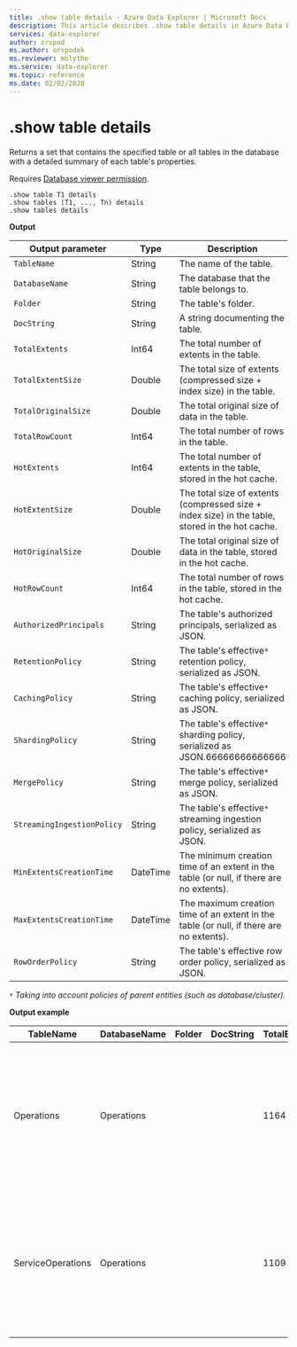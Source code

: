 ```yaml
---
title: .show table details - Azure Data Explorer | Microsoft Docs
description: This article describes .show table details in Azure Data Explorer.
services: data-explorer
author: orspod
ms.author: orspodek
ms.reviewer: mblythe
ms.service: data-explorer
ms.topic: reference
ms.date: 02/02/2020
---
```

# .show table details
Returns a set that contains the specified table or all tables in the database with a detailed summary of each table's properties.

Requires [Database viewer permission](../management/access-control/role-based-authorization.md).

```
.show table T1 details
.show tables (T1, ..., Tn) details
.show tables details
```

**Output**

| Output parameter           | Type     | Description                                                                                     |
|----------------------------|----------|-------------------------------------------------------------------------------------------------|
| `TableName`                | String   | The name of the table.                                                                          |
| `DatabaseName`             | String   | The database that the table belongs to.                                                         |
| `Folder`                   | String   | The table's folder.                                                                             |
| `DocString`                | String   | A string documenting the table.                                                                 |
| `TotalExtents`             | Int64    | The total number of extents in the table.                                                       |
| `TotalExtentSize`          | Double   | The total size of extents (compressed size + index size) in the table.                          |
| `TotalOriginalSize`        | Double   | The total original size of data in the table.                                                   |
| `TotalRowCount`            | Int64    | The total number of rows in the table.                                                          |
| `HotExtents`               | Int64    | The total number of extents in the table, stored in the hot cache.                              |
| `HotExtentSize`            | Double   | The total size of extents (compressed size + index size) in the table, stored in the hot cache. |
| `HotOriginalSize`          | Double   | The total original size of data in the table, stored in the hot cache.                          |
| `HotRowCount`              | Int64    | The total number of rows in the table, stored in the hot cache.                                 |
| `AuthorizedPrincipals`     | String   | The table's authorized principals, serialized as JSON.                                          |
| `RetentionPolicy`          | String   | The table's effective`*` retention policy, serialized as JSON.                                  |
| `CachingPolicy`            | String   | The table's effective`*` caching policy, serialized as JSON.                                    |
| `ShardingPolicy`           | String   | The table's effective`*` sharding policy, serialized as JSON.66666666666666                     |
| `MergePolicy`              | String   | The table's effective`*` merge policy, serialized as JSON.                                      |
| `StreamingIngestionPolicy` | String   | The table's effective`*` streaming ingestion policy, serialized as JSON.                        |
| `MinExtentsCreationTime`   | DateTime | The minimum creation time of an extent in the table (or null, if there are no extents).         |
| `MaxExtentsCreationTime`   | DateTime | The maximum creation time of an extent in the table (or null, if there are no extents).         |
| `RowOrderPolicy`           | String   | The table's effective row order policy, serialized as JSON.                                     |

`*` *Taking into account policies of parent entities (such as database/cluster).*

**Output example**

| TableName         | DatabaseName | Folder | DocString | TotalExtents | TotalExtentSize | TotalOriginalSize | TotalRowCount | HotExtents | HotExtentSize | HotOriginalSize | HotRowCount | AuthorizedPrincipals                                                                                                                                                                               | RetentionPolicy                                                                                                                                       | CachingPolicy                                                                        | ShardingPolicy                                                                    | MergePolicy                                                                                                                                             | StreamingIngestionPolicy | MinExtentsCreationTime      | MaxExtentsCreationTime      |
|-------------------|--------------|--------|-----------|--------------|-----------------|-------------------|---------------|------------|---------------|-----------------|-------------|----------------------------------------------------------------------------------------------------------------------------------------------------------------------------------------------------|-------------------------------------------------------------------------------------------------------------------------------------------------------|--------------------------------------------------------------------------------------|-----------------------------------------------------------------------------------|---------------------------------------------------------------------------------------------------------------------------------------------------------|--------------------------|-----------------------------|-----------------------------|
| Operations        | Operations   |        |           | 1164         | 37687203        | 53451358          | 223325        | 29         | 838752        | 1388213         | 5117        | [{"Type": "AAD User", "DisplayName": "My Name (upn: alias@fabrikam.com)", "ObjectId": "a7a77777-4c21-4649-95c5-350bf486087b", "FQN": "aaduser=a7a77777-4c21-4649-95c5-350bf486087b", "Notes": ""}] | {"SoftDeletePeriod": "365.00:00:00", "ContainerRecyclingPeriod": "1.00:00:00", "ExtentsDataSizeLimitInBytes": 0, "OriginalDataSizeLimitInBytes": 0 }  | { "DataHotSpan": "4.00:00:00", "IndexHotSpan": "4.00:00:00", "ColumnOverrides": [] } | { "MaxRowCount": 750000, "MaxExtentSizeInMb": 1024, "MaxOriginalSizeInMb": 2048 } | { "RowCountUpperBoundForMerge": 0, "MaxExtentsToMerge": 100, "LoopPeriod": "01:00:00", "MaxRangeInHours": 3, "AllowRebuild": true, "AllowMerge": true } | null                     |
| ServiceOperations | Operations   |        |           | 1109         | 76588803        | 91553069          | 110125        | 27         | 2635742       | 2929926         | 3162        | [{"Type": "AAD User", "DisplayName": "My Name (upn: alias@fabrikam.com)", "ObjectId": "a7a77777-4c21-4649-95c5-350bf486087b", "FQN": "aaduser=a7a77777-4c21-4649-95c5-350bf486087b", "Notes": ""}] | { "SoftDeletePeriod": "365.00:00:00", "ContainerRecyclingPeriod": "1.00:00:00", "ExtentsDataSizeLimitInBytes": 0, "OriginalDataSizeLimitInBytes": 0 } | { "DataHotSpan": "4.00:00:00", "IndexHotSpan": "4.00:00:00", "ColumnOverrides": [] } | { "MaxRowCount": 750000, "MaxExtentSizeInMb": 1024, "MaxOriginalSizeInMb": 2048 } | { "RowCountUpperBoundForMerge": 0, "MaxExtentsToMerge": 100, "LoopPeriod": "01:00:00", "MaxRangeInHours": 3, "AllowRebuild": true, "AllowMerge": true } | null                     | 2018-02-08 15:30:38.8489786 | 2018-02-14 07:47:28.7660267 |